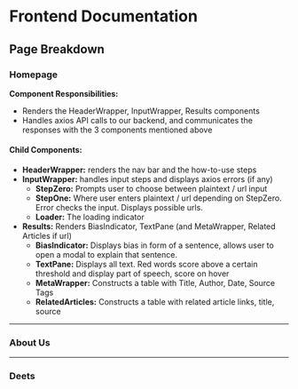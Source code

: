 # Frontend Documentation

## Page Breakdown

### Homepage

**Component Responsibilities:** 
- Renders the HeaderWrapper, InputWrapper, Results components
- Handles axios API calls to our backend, and communicates the responses with the 3 components mentioned above

#### Child Components:
- **HeaderWrapper:** renders the nav bar and the how-to-use steps
- **InputWrapper:** handles input steps and displays axios errors (if any)
  - **StepZero:** Prompts user to choose between plaintext / url input
  - **StepOne:** Where user enters plaintext / url depending on StepZero. Error checks the input. Displays possible urls.
  - **Loader:** The loading indicator
- **Results:** Renders BiasIndicator, TextPane (and MetaWrapper, Related Articles if url)
  - **BiasIndicator:** Displays bias in form of a sentence, allows user to open a modal to explain that sentence.
  - **TextPane:** Displays all text. Red words score above a certain threshold and display part of speech, score on hover
  - **MetaWrapper:** Constructs a table with Title, Author, Date, Source Tags
  - **RelatedArticles:** Constructs a table with related article links, title, source

---

### About Us

---

### Deets
